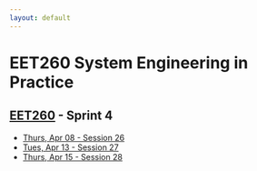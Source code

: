 ```yaml
---
layout: default
---
```


# EET260 System Engineering in Practice

## [EET260](../) - Sprint 4


- [Thurs, Apr 08 - Session 26](session26.md)
- [Tues, Apr 13 - Session 27](session27.md)
- [Thurs, Apr 15 - Session 28](session28.md)

<!--
- [Tues, Apr 20 - Session 29](session29.md)
- [Thurs, Apr 22 - Final Presentation/Report](final_presentation.md)
-->


